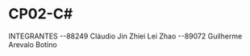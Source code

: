 # CP02-C#
INTEGRANTES
--88249               Cláudio Jin Zhiei Lei Zhao
--89072               Guilherme Arevalo Botino
